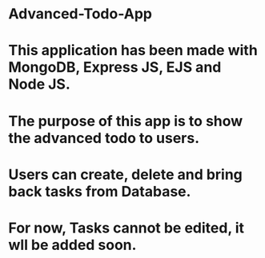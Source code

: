 # Advanced-Todo-App

# This application has been made with MongoDB, Express JS, EJS and Node JS.
# The purpose of this app is to show the advanced todo to users.
# Users can create, delete and bring back tasks from Database.
# For now, Tasks cannot be edited, it wll be added soon.
